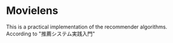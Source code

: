 # Movielens

This is a practical implementation of the recommender algorithms.<br>
According to "推薦システム実践入門"